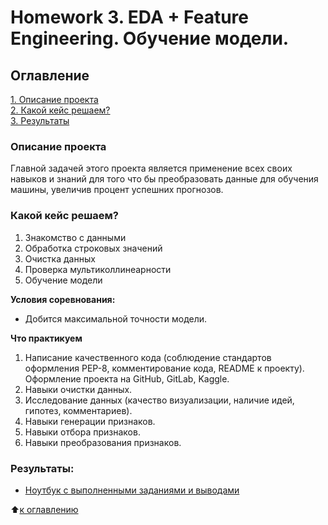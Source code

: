 # Homework 3. EDA + Feature Engineering. Обучение модели.

## Оглавление  
[1. Описание проекта](https://github.com/torkrot/sf_data_science/blob/project-0/Project-3/README.md#Описание-проекта)  
[2. Какой кейс решаем?](https://github.com/torkrot/sf_data_science/blob/project-0/Project-3/README.md#Какой-кейс-решаем)  
[3. Результаты](https://github.com/torkrot/sf_data_science/blob/project-0/Project-3/README.md#Результаты)    


### Описание проекта    
Главной задачей этого проекта является применение всех своих навыков и знаний для того что бы преобразовать данные для обучения машины, увеличив процент успешних прогнозов. 


### Какой кейс решаем?    
1. Знакомство с данными
2. Обработка строковых значений
3. Очистка данных
4. Проверка мультиколлинеарности
5. Обучение модели

**Условия соревнования:**  
- Добится максимальной точности модели. 



**Что практикуем**     
1. Написание качественного кода (соблюдение стандартов оформления PEP-8, комментирование кода, README к проекту). Оформление проекта на GitHub, GitLab, Kaggle.
2. Навыки очистки данных.
3. Исследование данных (качество визуализации, наличие идей, гипотез, комментариев).
4. Навыки генерации признаков.
5. Навыки отбора признаков.
6. Навыки преобразования признаков.

### Результаты:  
* [Ноутбук с выполненными заданиями и выводами](https://github.com/torkrot/sf_data_science/blob/project-0/Project-3/Project-3.ipynb)

:arrow_up:[к оглавлению](https://github.com/torkrot/sf_data_science/tree/project-0/README.md#Оглавление)